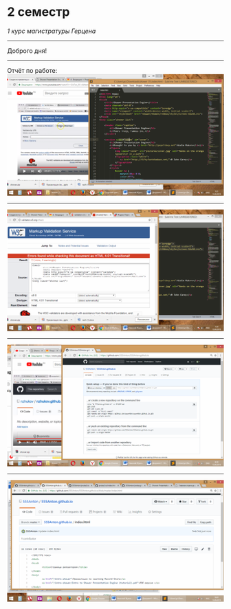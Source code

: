 # 2 семестр
*1 курс магистратуры Герцена*
***
Доброго дня!
***
Отчёт по работе:
![1g.png](https://github.com/555Anton/555Anton.github.io/blob/master/1g.png)
***
![2g.png](https://github.com/555Anton/555Anton.github.io/blob/master/2g.png)
***
![3g.png](https://github.com/555Anton/555Anton.github.io/blob/master/3g.png)
***
![4g.png](https://github.com/555Anton/555Anton.github.io/blob/master/4g.png)
